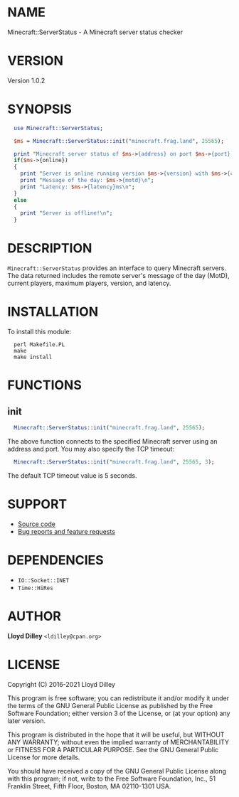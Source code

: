 # NAME

Minecraft::ServerStatus - A Minecraft server status checker

# VERSION

Version 1.0.2

# SYNOPSIS

```perl
  use Minecraft::ServerStatus;

  $ms = Minecraft::ServerStatus::init("minecraft.frag.land", 25565);

  print "Minecraft server status of $ms->{address} on port $ms->{port}:\n";
  if($ms->{online})
  {
    print "Server is online running version $ms->{version} with $ms->{current_players} out of $ms->{max_players} players.\n";
    print "Message of the day: $ms->{motd}\n";
    print "Latency: $ms->{latency}ms\n";
  }
  else
  {
    print "Server is offline!\n";
  }
```

# DESCRIPTION

`Minecraft::ServerStatus` provides an interface to query Minecraft servers. The data returned includes the remote server's
message of the day (MotD), current players, maximum players, version, and latency.

# INSTALLATION

To install this module:

```
  perl Makefile.PL
  make
  make install         
```

# FUNCTIONS

## init

```perl
  Minecraft::ServerStatus::init("minecraft.frag.land", 25565);
```

The above function connects to the specified Minecraft server using an address and port. You may also specify the TCP timeout:

```perl
  Minecraft::ServerStatus::init("minecraft.frag.land", 25565, 3);
```

The default TCP timeout value is 5 seconds.

# SUPPORT

* [Source code](https://github.com/FragLand/minestat)
* [Bug reports and feature requests](https://github.com/FragLand/minestat/issues)

# DEPENDENCIES

* `IO::Socket::INET`
* `Time::HiRes`

# AUTHOR

**Lloyd Dilley** `<ldilley@cpan.org>`

# LICENSE

Copyright (C) 2016-2021 Lloyd Dilley

This program is free software; you can redistribute it and/or modify
it under the terms of the GNU General Public License as published by
the Free Software Foundation; either version 3 of the License, or
(at your option) any later version.

This program is distributed in the hope that it will be useful,
but WITHOUT ANY WARRANTY; without even the implied warranty of
MERCHANTABILITY or FITNESS FOR A PARTICULAR PURPOSE. See the
GNU General Public License for more details.

You should have received a copy of the GNU General Public License along
with this program; if not, write to the Free Software Foundation, Inc.,
51 Franklin Street, Fifth Floor, Boston, MA 02110-1301 USA.
